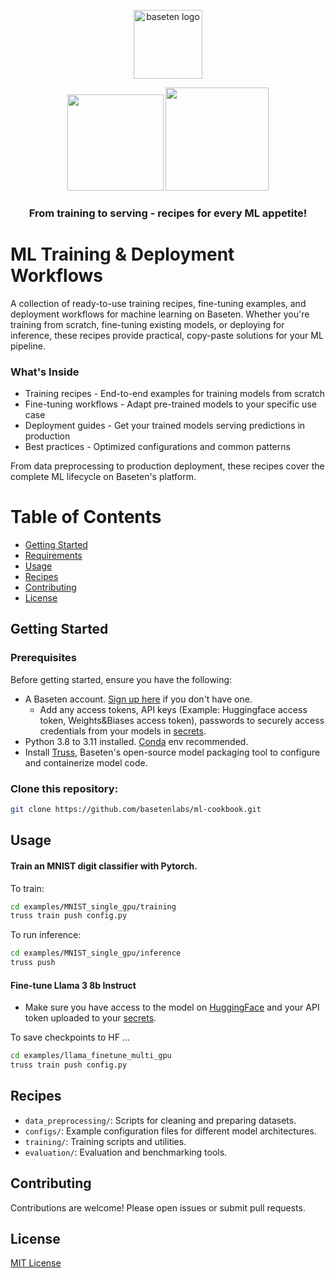 <div align="center">

  <a href="https://www.baseten.co/"><picture>
    <source media="(prefers-color-scheme: dark)" srcset="https://github.com/user-attachments/assets/618081de-e4ff-425f-aac7-14e7ca29c03b">
    <source media="(prefers-color-scheme: light)" srcset="https://github.com/user-attachments/assets/618081de-e4ff-425f-aac7-14e7ca29c03b">
    <img alt="baseten logo" src="" height="110" style="max-width: 100%;">
  </picture></a>
  
<a href="https://docs.baseten.co/examples/deploy-your-first-model"><img src="https://github.com/user-attachments/assets/043ac2bc-60cf-485e-8d9a-467bfa69a5e0" width="154"></a>
<a href="https://docs.baseten.co/training/overview"><img src="https://github.com/user-attachments/assets/79bee104-2a0a-45f0-ac4a-7a832a1d5a2a" width="165"></a>

### From training to serving - recipes for every ML appetite!

</div>

# ML Training & Deployment Workflows
A collection of ready-to-use training recipes, fine-tuning examples, and deployment workflows for machine learning on Baseten. Whether you're training from scratch, fine-tuning existing models, or deploying for inference, these recipes provide practical, copy-paste solutions for your ML pipeline.

### What's Inside

- Training recipes - End-to-end examples for training models from scratch
- Fine-tuning workflows - Adapt pre-trained models to your specific use case
- Deployment guides - Get your trained models serving predictions in production
- Best practices - Optimized configurations and common patterns

From data preprocessing to production deployment, these recipes cover the complete ML lifecycle on Baseten's platform.

# Table of Contents

- [Getting Started](#getting-started)
- [Requirements](#requirements)
- [Usage](#usage)
- [Recipes](#recipes)
- [Contributing](#contributing)
- [License](#license)


## Getting Started

### Prerequisites

Before getting started, ensure you have the following:

- A Baseten account. [Sign up here](https://baseten.co/signup) if you don't have one.
    - Add any access tokens, API keys (Example: Huggingface access token, Weights&Biases access token), passwords to securely access credentials from your models in [secrets](https://app.baseten.co/settings/secrets).
- Python 3.8 to 3.11 installed. [Conda](https://docs.conda.io/projects/conda/en/latest/user-guide/getting-started.html) env recommended.
- Install [Truss](https://github.com/basetenlabs/truss), Baseten's open-source model packaging tool to configure and containerize model code.


### Clone this repository:

```bash
git clone https://github.com/basetenlabs/ml-cookbook.git
```

## Usage

#### Train an MNIST digit classifier with Pytorch. 

To train: 

```bash
cd examples/MNIST_single_gpu/training
truss train push config.py
```

To run inference:
```bash
cd examples/MNIST_single_gpu/inference
truss push
```



#### Fine-tune Llama 3 8b Instruct 

- Make sure you have access to the model on [HuggingFace](https://huggingface.co/meta-llama/Meta-Llama-3-8B-Instruct) and your API token uploaded to your [secrets](https://app.baseten.co/settings/secrets).

To save checkpoints to HF ... 

```bash
cd examples/llama_finetune_multi_gpu
truss train push config.py
```


## Recipes

- `data_preprocessing/`: Scripts for cleaning and preparing datasets.
- `configs/`: Example configuration files for different model architectures.
- `training/`: Training scripts and utilities.
- `evaluation/`: Evaluation and benchmarking tools.

## Contributing

Contributions are welcome! Please open issues or submit pull requests.

## License

[MIT License](LICENSE)